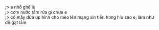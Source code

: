 ;> a nhô ghệ iu<br>
;> cơm nước tắm rửa gì chưa e<br>
;> có mấy đứa up hình chó mèo lên mạng xin tiền hong hỉu sao e, làm như dễ gạt lắm
